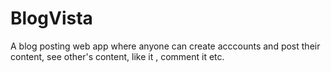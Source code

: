 # BlogVista
A blog posting web app where anyone can create acccounts and post their content, see other's content, like it , comment it etc.
